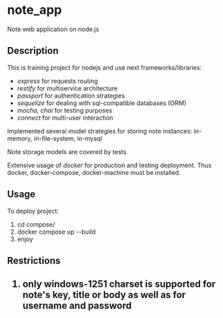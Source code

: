 # note_app
Note web application on node.js

<h2> Description </h2>
This is training project for nodejs and use next frameworks/libraries:
<ul>
  <li><i>express</i> for requests routing</li>
  <li><i>restify</i> for multiservice architecture</li>
  <li><i>passport</i> for authentication strategies</li>
  <li><i>sequelize</i> for dealing with sql-compatible databases (ORM)</li>
  <li><i>mocha, chai</i> for testing purposes</li>
  <li><i>connect</i> for multi-user interaction</li>
</ul>

<p> Implemented several model strategies for storing note instances: in-memory, in-file-system, in-mysql </p>
<p> Note storage models are covered by tests </p>
<p> Extensive usage of <i>docker</i> for production and testing deployment. 
Thus docker, docker-compose, docker-machine must be installed.</p>

<h2> Usage </h2>
To deploy project:
<ol>
  <li>cd compose/</li>
  <li>docker compose up --build</li>
  <li>enjoy</li>
</ol>

<h2> Restrictions <h2>
<ol>
  <li>only windows-1251 charset is supported for note's key, title or body as well as for username and password</li>
</ol>

